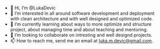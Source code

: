 - 👋 Hi, I’m @LukaDevic
- 👀 I’m interested in all around software development and deployment with clean architecture and with well designed and optimized code.
- 🌱 I’m currently learning about ways to more optimize and structure project, about managing time and about teaching and mentoring.
- 💞️ I’m looking to collaborate on intresting and well designd projects.
- 📫 How to reach me, send me an email at luka.m.devic@gmail.com.

<!---
LukaDevic/LukaDevic is a ✨ special ✨ repository because its `README.md` (this file) appears on your GitHub profile.
You can click the Preview link to take a look at your changes.
--->
